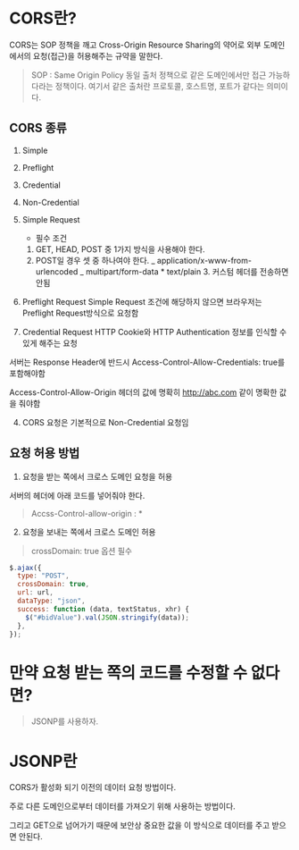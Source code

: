 # CORS란?

CORS는 SOP 정책을 깨고 Cross-Origin Resource Sharing의 약어로 외부 도메인에서의 요청(접근)을 허용해주는 규약을 말한다.

> SOP : Same Origin Policy 동일 출처 정책으로 같은 도메인에서만 접근 가능하다라는 정책이다. 여기서 같은 출처란 프로토콜, 호스트명, 포트가 같다는 의미이다.

## CORS 종류

1. Simple
2. Preflight
3. Credential
4. Non-Credential

5. Simple Request

   - 필수 조건

   1. GET, HEAD, POST 중 1가지 방식을 사용해야 한다.
   2. POST일 경우 셋 중 하나여야 한다.
      _ application/x-www-from-urlencoded
      _ multipart/form-data \* text/plain 3. 커스텀 헤더를 전송하면 안됨

6. Preflight Request
   Simple Request 조건에 해당하지 않으면 브라우저는Preflight Request방식으로 요청함

7. Credential Request
   HTTP Cookie와 HTTP Authentication 정보를 인식할 수 있게 해주는 요청

서버는 Response Header에 반드시 Access-Control-Allow-Credentials: true를 포함해야함

Access-Control-Allow-Origin 헤더의 값에 명확히 http://abc.com 같이 명확한 값을 줘야함

4. CORS 요청은 기본적으로 Non-Credential 요청임

## 요청 허용 방법

1. 요청을 받는 쪽에서 크로스 도메인 요청을 허용

서버의 헤더에 아래 코드를 넣어줘야 한다.

> Accss-Control-allow-origin : \*

2. 요청을 보내는 쪽에서 크로스 도메인 허용

> crossDomain: true 옵션 필수

```js
$.ajax({
  type: "POST",
  crossDomain: true,
  url: url,
  dataType: "json",
  success: function (data, textStatus, xhr) {
    $("#bidValue").val(JSON.stringify(data));
  },
});
```

# 만약 요청 받는 쪽의 코드를 수정할 수 없다면?

> JSONP를 사용하자.

# JSONP란

CORS가 활성화 되기 이전의 데이터 요청 방법이다.

주로 다른 도메인으로부터 데이터를 가져오기 위해 사용하는 방법이다.

그리고 GET으로 넘어가기 때문에 보안상 중요한 값을 이 방식으로 데이터를 주고 받으면 안된다.
